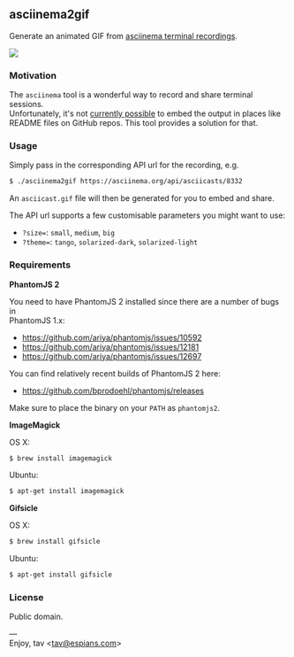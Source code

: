 ## asciinema2gif

Generate an animated GIF from [asciinema terminal recordings].

![](https://github.com/tav/asciinema2gif/releases/download/0.1/asciinema.gif)

### Motivation

The `asciinema` tool is a wonderful way to record and share terminal sessions.  
Unfortunately, it's not [currently possible] to embed the output in places like  
README files on GitHub repos. This tool provides a solution for that.

### Usage

Simply pass in the corresponding API url for the recording, e.g.

```bash
$ ./asciinema2gif https://asciinema.org/api/asciicasts/8332
```

An `asciicast.gif` file will then be generated for you to embed and share.

The API url supports a few customisable parameters you might want to use:

* `?size=`: `small`, `medium`, `big`
* `?theme=`: `tango`, `solarized-dark`, `solarized-light`

### Requirements

**PhantomJS 2**

You need to have PhantomJS 2 installed since there are a number of bugs in  
PhantomJS 1.x:

* https://github.com/ariya/phantomjs/issues/10592
* https://github.com/ariya/phantomjs/issues/12181
* https://github.com/ariya/phantomjs/issues/12697

You can find relatively recent builds of PhantomJS 2 here:

* https://github.com/bprodoehl/phantomjs/releases

Make sure to place the binary on your `PATH` as `phantomjs2`.

**ImageMagick**

OS X:

```bash
$ brew install imagemagick
```

Ubuntu:

```bash
$ apt-get install imagemagick
```

**Gifsicle**

OS X:

```bash
$ brew install gifsicle
```

Ubuntu:

```bash
$ apt-get install gifsicle
```

### License

Public domain.

—  
Enjoy, tav <<tav@espians.com>>


[asciinema terminal recordings]: https://asciinema.org/
[currently possible]: https://github.com/asciinema/asciinema.org/issues/152